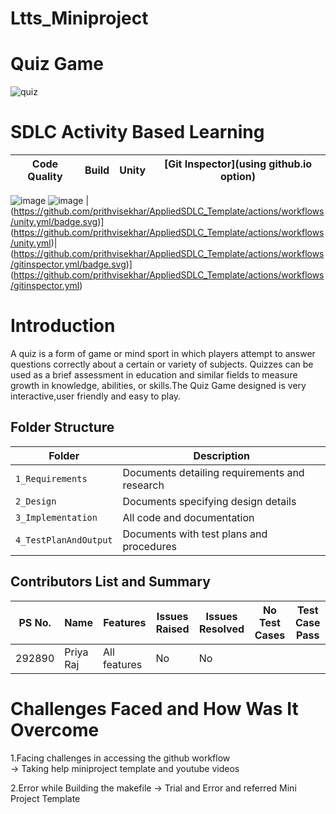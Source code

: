 # Ltts_Miniproject
# Quiz Game
![quiz](https://user-images.githubusercontent.com/86407156/125194159-bfac8800-e26d-11eb-8306-78cab8f04a12.jpg)
# SDLC Activity Based Learning
Code Quality | Build | Unity | [Git Inspector](using github.io option)
------|----------|-------|--------------
![image](https://user-images.githubusercontent.com/86407156/125193343-8ffb8100-e269-11eb-9dfb-0e96dd52b390.png) 
![image](https://user-images.githubusercontent.com/86407156/125193624-fcc34b00-e26a-11eb-9d90-65e6ac3b2245.png) |  (https://github.com/prithvisekhar/AppliedSDLC_Template/actions/workflows/unity.yml/badge.svg)](https://github.com/prithvisekhar/AppliedSDLC_Template/actions/workflows/unity.yml)|(https://github.com/prithvisekhar/AppliedSDLC_Template/actions/workflows/gitinspector.yml/badge.svg)](https://github.com/prithvisekhar/AppliedSDLC_Template/actions/workflows/gitinspector.yml)


# Introduction
A quiz is a form of game or mind sport in which players attempt to answer questions correctly about a certain or variety of subjects. Quizzes can be used as a brief assessment in education and similar fields to measure growth in knowledge, abilities, or skills.The Quiz Game designed is very interactive,user friendly and easy to play.
 
## Folder Structure
|Folder               | Description
|---------------------|------------------------------------------
|`1_Requirements`     | Documents detailing requirements and research
|`2_Design`           | Documents specifying design details
|`3_Implementation`   | All code and documentation
|`4_TestPlanAndOutput`| Documents with test plans and procedures


## Contributors List and Summary

PS No. |  Name      |    Features    | Issues Raised  |Issues Resolved|No Test Cases|Test Case Pass
-------|----------- |----------------|----------------|---------------|-------------|--------------
292890 | Priya Raj  | All features   | No             | No            |             |  

# Challenges Faced and How Was It Overcome

 1.Facing challenges in accessing the github workflow         
 -> Taking help miniproject template and youtube videos   
 
 2.Error while Building the makefile 
 -> Trial and Error and referred Mini Project Template    
